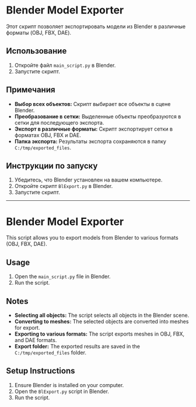 # Blender Model Exporter

Этот скрипт позволяет экспортировать модели из Blender в различные форматы (OBJ, FBX, DAE).

## Использование

1. Откройте файл `main_script.py` в Blender.
2. Запустите скрипт.

## Примечания

- **Выбор всех объектов:** Скрипт выбирает все объекты в сцене Blender.
- **Преобразование в сетки:** Выделенные объекты преобразуются в сетки для последующего экспорта.
- **Экспорт в различные форматы:** Скрипт экспортирует сетки в форматах OBJ, FBX и DAE.
- **Папка экспорта:** Результаты экспорта сохраняются в папку `C:/tmp/exported_files`.

## Инструкции по запуску

1. Убедитесь, что Blender установлен на вашем компьютере.
2. Откройте скрипт `BlExport.py` в Blender.
3. Запустите скрипт.

---

# Blender Model Exporter

This script allows you to export models from Blender to various formats (OBJ, FBX, DAE).

## Usage

1. Open the `main_script.py` file in Blender.
2. Run the script.

## Notes

- **Selecting all objects:** The script selects all objects in the Blender scene.
- **Converting to meshes:** The selected objects are converted into meshes for export.
- **Exporting to various formats:** The script exports meshes in OBJ, FBX, and DAE formats.
- **Export folder:** The exported results are saved in the `C:/tmp/exported_files` folder.

## Setup Instructions

1. Ensure Blender is installed on your computer.
2. Open the `BlExport.py` script in Blender.
3. Run the script.
